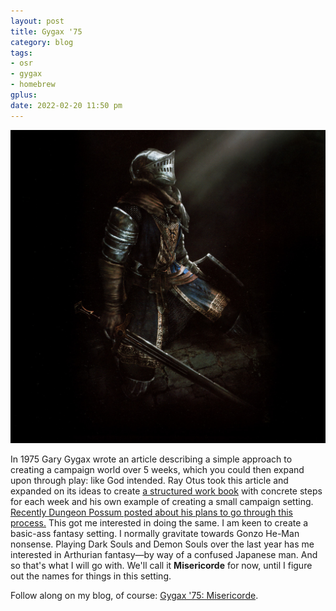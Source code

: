 ```yaml
---
layout: post
title: Gygax '75
category: blog
tags:
- osr
- gygax
- homebrew
gplus:
date: 2022-02-20 11:50 pm
---
```


![Dark Souls Knight](/assets/img/dark-souls-knight.png)

In 1975 Gary Gygax wrote an article describing a simple approach to creating a campaign world over 5 weeks, which you could then expand upon through play: like God intended. Ray Otus took this article and expanded on its ideas to create [a structured work book][gygax75] with concrete steps for each week and his own example of creating a small campaign setting. [Recently Dungeon Possum posted about his plans to go through this process.][dp75] This got me interested in doing the same. I am keen to create a basic-ass fantasy setting. I normally gravitate towards Gonzo He-Man nonsense. Playing Dark Souls and Demon Souls over the last year has me interested in Arthurian fantasy—by way of a confused Japanese man. And so that's what I will go with. We'll call it **Misericorde** for now, until I figure out the names for things in this setting. 

Follow along on my blog, of course: [Gygax '75: Misericorde](/gygax-75).

[gygax75]: https://rayotus.itch.io/gygax75
[dp75]: https://dungeonsandpossums.com/2022/02/gygax-75/

